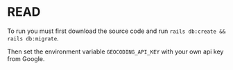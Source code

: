# READ

To run you must first download the source code and run `rails db:create && rails db:migrate`.

Then set the environment variable `GEOCODING_API_KEY` with your own api key from Google.
